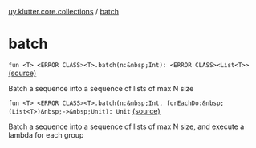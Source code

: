 [uy.klutter.core.collections](index.md) / [batch](.)


# batch
`fun <T> <ERROR CLASS><T>.batch(n:&nbsp;Int): <ERROR CLASS><List<T>>` [(source)](https://github.com/kohesive/klutter/blob/master/core-jdk6/src/main/kotlin/uy/klutter/core/common/CollectionsBatching.kt#L7)

Batch a sequence into a sequence of lists of max N size


`fun <T> <ERROR CLASS><T>.batch(n:&nbsp;Int, forEachDo:&nbsp;(List<T>)&nbsp;->&nbsp;Unit): Unit` [(source)](https://github.com/kohesive/klutter/blob/master/core-jdk6/src/main/kotlin/uy/klutter/core/common/CollectionsBatching.kt#L21)

Batch a sequence into a sequence of lists of max N size, and execute a lambda for each group


